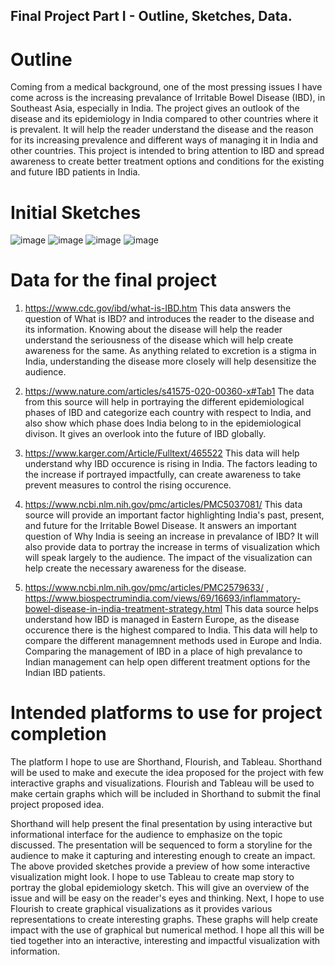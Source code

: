 ## Final Project Part I - Outline, Sketches, Data. 

# Outline

Coming from a medical background, one of the most pressing issues I have come across is the increasing prevalance of Irritable Bowel Disease (IBD),
in Southeast Asia, especially in India. The project gives an outlook of the disease and its epidemiology in India compared to other countries where
it is prevalent. It will help the reader understand the disease and the reason for its increasing prevalence and different ways of managing it in 
India and other countries. This project is intended to bring attention to IBD and spread awareness to create better treatment options and conditions
for the existing and future IBD patients in India. 

# Initial Sketches 

![image](https://user-images.githubusercontent.com/78671533/109446276-5db25b00-7a0f-11eb-8bc2-3f382bfc27f1.png)
![image](https://user-images.githubusercontent.com/78671533/109446531-d7e2df80-7a0f-11eb-8ce7-477cbdc5a7fa.png)
![image](https://user-images.githubusercontent.com/78671533/109446593-f77a0800-7a0f-11eb-876d-5297b549da04.png)
![image](https://user-images.githubusercontent.com/78671533/109446672-1bd5e480-7a10-11eb-9ff5-a526cf3e6ed8.png)

# Data for the final project 

1. <https://www.cdc.gov/ibd/what-is-IBD.htm> This data answers the question of What is IBD? and introduces the reader to the disease and its information. 
Knowing about the disease will help the reader understand the seriousness of the disease which will help create awareness for the same. As anything 
related to excretion is a stigma in India, understanding the disease more closely will help desensitize the audience. 

2. <https://www.nature.com/articles/s41575-020-00360-x#Tab1> The data from this source will help in portraying the different epidemiological phases of IBD
and categorize each country with respect to India, and also show which phase does India belong to in the epidemiological divison. It gives an overlook 
into the future of IBD globally. 

3. <https://www.karger.com/Article/Fulltext/465522> This data will help understand why IBD occurence is rising in India. The factors leading to the increase
if portrayed impactfully, can create awareness to take prevent measures to control the rising occurence. 

4. <https://www.ncbi.nlm.nih.gov/pmc/articles/PMC5037081/> This data source will provide an important factor highlighting India's past, present, and future
for the Irritable Bowel Disease. It answers an important question of Why India is seeing an increase in prevalance of IBD? It will also provide data 
to portray the increase in terms of visualization which will speak largely to the audience. The impact of the visualization can help create the 
necessary awareness for the disease. 

5. <https://www.ncbi.nlm.nih.gov/pmc/articles/PMC2579633/> , 
 <https://www.biospectrumindia.com/views/69/16693/inflammatory-bowel-disease-in-india-treatment-strategy.html> This data source helps understand 
how IBD is managed in Eastern Europe, as the disease occurence there is the highest compared to India. This data will help to compare the different 
managemnent methods used in Europe and India. Comparing the management of IBD in a place of high prevalance to Indian management can help open 
different treatment options for the Indian IBD patients. 

# Intended platforms to use for project completion

The platform I hope to use are Shorthand, Flourish, and Tableau. Shorthand will be used to make and execute the idea proposed for the project with few interactive 
graphs and visualizations. Flourish and Tableau will be used to make certain graphs which will be included in Shorthand to submit the final project proposed idea. 

Shorthand will help present the final presentation by using interactive but informational interface for the audience to emphasize on the topic discussed.
The presentation will be sequenced to form a storyline for the audience to make it capturing and interesting enough to create an impact. The above provided
sketches provide a preview of how some interactive visualization might look.
I hope to use Tableau to create map story to portray the global epidemiology sketch. This will give an overview of the issue and will be easy on the reader's 
eyes and thinking.
Next, I hope to use Flourish to create graphical visualizations as it provides various representations to create interesting graphs. These graphs will help 
create impact with the use of graphical but numerical method. 
I hope all this will be tied together into an interactive, interesting and impactful visualization with information. 


